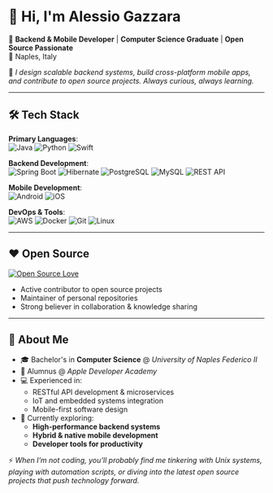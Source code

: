 # 👋 Hi, I'm Alessio Gazzara  

🚀 **Backend & Mobile Developer** | **Computer Science Graduate** | **Open Source Passionate**  
📍 Naples, Italy  

🎯 *I design scalable backend systems, build cross-platform mobile apps, and contribute to open source projects. Always curious, always learning.*  

---

## 🛠️ Tech Stack  

**Primary Languages**:  
![Java](https://img.shields.io/badge/Java-ED8B00?style=for-the-badge&logo=openjdk&logoColor=white)
![Python](https://img.shields.io/badge/Python-3776AB?style=for-the-badge&logo=python&logoColor=white)
![Swift](https://img.shields.io/badge/Swift-FA7343?style=for-the-badge&logo=swift&logoColor=white)

**Backend Development**:  
![Spring Boot](https://img.shields.io/badge/Spring_Boot-6DB33F?style=for-the-badge&logo=spring-boot&logoColor=white)
![Hibernate](https://img.shields.io/badge/Hibernate-59666C?style=for-the-badge&logo=hibernate&logoColor=white)
![PostgreSQL](https://img.shields.io/badge/PostgreSQL-4169E1?style=for-the-badge&logo=postgresql&logoColor=white)
![MySQL](https://img.shields.io/badge/MySQL-4479A1?style=for-the-badge&logo=mysql&logoColor=white)
![REST API](https://img.shields.io/badge/REST_API-FF6C37?style=for-the-badge&logo=api&logoColor=white)

**Mobile Development**:  
![Android](https://img.shields.io/badge/Android-3DDC84?style=for-the-badge&logo=android&logoColor=white)
![iOS](https://img.shields.io/badge/iOS-000000?style=for-the-badge&logo=ios&logoColor=white)

**DevOps & Tools**:  
![AWS](https://img.shields.io/badge/AWS-232F3E?style=for-the-badge&logo=amazon-aws&logoColor=white)
![Docker](https://img.shields.io/badge/Docker-2496ED?style=for-the-badge&logo=docker&logoColor=white)
![Git](https://img.shields.io/badge/Git-F05032?style=for-the-badge&logo=git&logoColor=white)
![Linux](https://img.shields.io/badge/Linux-FCC624?style=for-the-badge&logo=linux&logoColor=black)

---

## ❤️ Open Source  

[![Open Source Love](https://badges.frapsoft.com/os/v1/open-source.svg?v=103)](https://github.com/zodgaz)  

- Active contributor to open source projects
- Maintainer of personal repositories  
- Strong believer in collaboration & knowledge sharing  

---

## 🧠 About Me  

- 🎓 Bachelor's in **Computer Science** @ *University of Naples Federico II*  
- 🍏 Alumnus @ *Apple Developer Academy*  
- 💻 Experienced in:
  - RESTful API development & microservices  
  - IoT and embedded systems integration  
  - Mobile-first software design  
- 🔭 Currently exploring:
  - **High-performance backend systems**  
  - **Hybrid & native mobile development**  
  - **Developer tools for productivity**  

⚡ *When I’m not coding, you’ll probably find me tinkering with Unix systems, playing with automation scripts, or diving into the latest open source projects that push technology forward.*  
